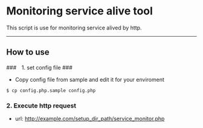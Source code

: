 # Monitoring service alive tool

This script is use for monitoring service alived by http.

-----------
How to use
-----------

###　1. set config file ###
* Copy config file from sample and edit it for your enviroment

~~~
$ cp config.php.sample config.php
~~~


### 2. Execute http request ###

- url: http://example.com/setup_dir_path/service_monitor.php
